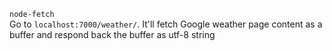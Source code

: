 `node-fetch` <br>
Go to `localhost:7000/weather/`. It'll fetch Google weather page content as a buffer and respond back the buffer as utf-8 string
